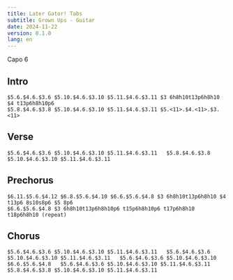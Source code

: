 ```yaml
---
title: Later Gator! Tabs
subtitle: Grown Ups - Guitar
date: 2024-11-22
version: 0.1.0
lang: en
---
```


Capo 6

## Intro

```jtab-D-A-E-A-C#-E
$5.6.$4.6.$3.6 $5.10.$4.6.$3.10 $5.11.$4.6.$3.11 $3 6h8h10t13p6h8h10 $4 t13p6h8h10p6
$5.8.$4.6.$3.8 $5.10.$4.6.$3.10 $5.11.$4.6.$3.11 $5.<11>.$4.<11>.$3.<11>
```

## Verse

```jtab-D-A-E-A-C#-E
$5.6.$4.6.$3.6 $5.10.$4.6.$3.10 $5.11.$4.6.$3.11   $5.8.$4.6.$3.8 $5.10.$4.6.$3.10 $5.11.$4.6.$3.11
```

## Prechorus

```jtab-D-A-E-A-C#-E
$6.11.$5.6.$4.12 $6.8.$5.6.$4.10 $6.6.$5.6.$4.8 $3 6h8h10t13p6h8h10 $4 t13p6 8s10s8p6 $5 8p6
$6.6.$5.6.$4.8 $3 6h8h10t13p6h8h10p6 t15p6h8h10p6 t17p6h8h10 t18p6h8h10 (repeat)
```

## Chorus

```jtab-D-A-E-A-C#-E
$5.6.$4.6.$3.6 $5.10.$4.6.$3.10 $5.11.$4.6.$3.11   $5.6.$4.6.$3.6 $5.10.$4.6.$3.10 $5.11.$4.6.$3.11   $5.6.$4.6.$3.6 $5.10.$4.6.$3.10 $6.6.$5.6.$4.8   $5.6.$4.6.$3.6 $5.10.$4.6.$3.10 $5.11.$4.6.$3.11   $5.8.$4.6.$3.8 $5.10.$4.6.$3.10 $5.11.$4.6.$3.11
```
